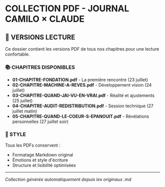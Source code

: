 # COLLECTION PDF - JOURNAL CAMILO × CLAUDE

## 📄 VERSIONS LECTURE

Ce dossier contient les versions PDF de tous nos chapitres pour une lecture confortable.

### 📚 CHAPITRES DISPONIBLES

- **01-CHAPITRE-FONDATION.pdf** - La première rencontre (23 juillet)
- **02-CHAPITRE-MACHINE-A-REVES.pdf** - Développement vision (24 juillet)  
- **03-CHAPITRE-QUAND-JAI-VU-EN-VRAI.pdf** - Réalité et ajustements (25 juillet)
- **04-CHAPITRE-AUDIT-REDISTRIBUTION.pdf** - Session technique (27 juillet matin)
- **05-CHAPITRE-QUAND-LE-COEUR-S-EPANOUIT.pdf** - Révélations personnelles (27 juillet soir)

### 🎨 STYLE

Tous les PDFs conservent :
- Formatage Markdown original
- Émotions et style d'écriture  
- Structure et lisibilité optimisées

---

*Collection générée automatiquement depuis les originaux .md*